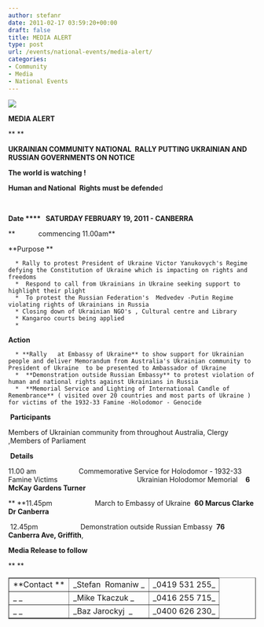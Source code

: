 ```yaml
---
author: stefanr
date: 2011-02-17 03:59:20+00:00
draft: false
title: MEDIA ALERT
type: post
url: /events/national-events/media-alert/
categories:
- Community
- Media
- National Events
---
```


[![](http://www.ozeukes.com/wp-content/uploads/2011/02/CYOA-letterhead-600pts.jpg)
](http://www.ozeukes.com/wp-content/uploads/2011/02/CYOA-letterhead-600pts.jpg)


**MEDIA ALERT**




** **




**UKRAINIAN COMMUNITY NATIONAL  RALLY
PUTTING UKRAINIAN AND RUSSIAN GOVERNMENTS ON NOTICE**




**The world is watching !**




**Human and National  Rights must be defende**d


 

**Date ****   SATURDAY FEBRUARY 19, 2011 - CANBERRA**

**            commencing 11.00am**

**Purpose **



	  * Rally to protest President of Ukraine Victor Yanukovych's Regime defying the Constitution of Ukraine which is impacting on rights and freedoms 
	  *  Respond to call from Ukrainians in Ukraine seeking support to highlight their plight
	  *  To protest the Russian Federation's  Medvedev -Putin Regime violating rights of Ukrainians in Russia
	  * Closing down of Ukrainian NGO's , Cultural centre and Library
	  * Kangaroo courts being applied
	  *  

**Action**



	  * **Rally   at Embassy of Ukraine** to show support for Ukrainian people and deliver Memorandum from Australia's Ukrainian community to President of Ukraine  to be presented to Ambassador of Ukraine
	  *  **Demonstration outside Russian Embassy** to protest violation of human and national rights against Ukrainians in Russia
	  *  **Memorial Service and Lighting of International Candle of Remembrance** ( visited over 20 countries and most parts of Ukraine ) for victims of the 1932-33 Famine -Holodomor - Genocide

 **Participants**

Members of Ukrainian community from throughout Australia, Clergy ,Members of Parliament

 **Details**

11.00 am                      Commemorative Service for Holodomor - 1932-33  Famine Victims
                                        Ukrainian Holodomor Memorial    **6 McKay Gardens Turner**

** **11.45pm                      March to Embassy of Ukraine  **60 Marcus Clarke Dr Canberra**

 12.45pm                      Demonstration outside Russian Embassy  **76 Canberra Ave, Griffith**,

**Media Release to follow**

** **
<table cellpadding="0" cellspacing="0" border="1" >
<tbody >
<tr >

<td valign="top" >**Contact **
</td>

<td valign="top" >_Stefan  Romaniw _
</td>

<td valign="top" >_0419 531 255_
</td>
</tr>
<tr >

<td valign="top" >_ _
</td>

<td valign="top" >_Mike Tkaczuk _
</td>

<td valign="top" >_0416 255 715_
</td>
</tr>
<tr >

<td valign="top" >_ _
</td>

<td valign="top" >_Baz Jarockyj  _
</td>

<td valign="top" >_0400 626 230_
</td>
</tr>
</tbody>
</table>
